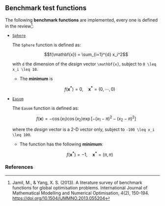## Benchmark test functions

The following **benchmark functions** are implemented, every one is defined in the
review[^1]:

- [`Sphere`](@ref)
  
  The `Sphere` function is defined as:
  ```math
  f(\mathbf{x}) = \sum_{i=1}^{d} x_i^2
  ```
  with ``d`` the dimension of the _design_ vector ``\mathbf{x}``,
  subject to ``0 \leq x_i \leq 10``.

  - The **minimum** is
    ```math
    f(\mathbf{x^*}) = 0, \quad \mathbf{x^*} = (0, \cdots, 0)
    ```
- [`Easom`](@ref)
  
  The `Easom` function is defined as:
  ```math
  f(\mathbf{x}) = -\cos{(x_1)} \cos{(x_2)} \exp{[-(x_1 - \pi)^2 - (x_2 - \pi)^2]}
  ```
  where the _design_ vector is a 2-D vector only, subject to ``-100 \leq x_i \leq 100``.

  - The function has the following **minimum**:
    ```math
    f(\mathbf{x^*}) = -1, \quad \mathbf{x^*} = (\pi, \pi)
    ```

### References

[^1]: Jamil, M., & Yang, X. S. (2013). A literature survey of benchmark functions for global optimisation problems. International Journal of Mathematical Modelling and Numerical Optimisation, 4(2), 150–194. https://doi.org/10.1504/IJMMNO.2013.055204